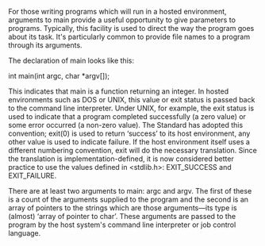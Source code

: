 For those writing programs which will run in a hosted environment, arguments to main provide a useful opportunity to give parameters to programs. Typically, this facility is used to direct the way the program goes about its task. It's particularly common to provide file names to a program through its arguments.



The declaration of main looks like this:



int main(int argc, char *argv[]);

This indicates that main is a function returning an integer. In hosted environments such as DOS or UNIX, this value or exit status is passed back to the command line interpreter. Under UNIX, for example, the exit status is used to indicate that a program completed successfully (a zero value) or some error occurred (a non-zero value). The Standard has adopted this convention; exit(0) is used to return ‘success’ to its host environment, any other value is used to indicate failure. If the host environment itself uses a different numbering convention, exit will do the necessary translation. Since the translation is implementation-defined, it is now considered better practice to use the values defined in <stdlib.h>: EXIT_SUCCESS and EXIT_FAILURE.



There are at least two arguments to main: argc and argv. The first of these is a count of the arguments supplied to the program and the second is an array of pointers to the strings which are those arguments—its type is (almost) ‘array of pointer to char’. These arguments are passed to the program by the host system's command line interpreter or job control language.
